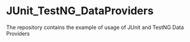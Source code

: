 # JUnit_TestNG_DataProviders
The repository contains the example of usage of JUnit and TestNG Data Providers
